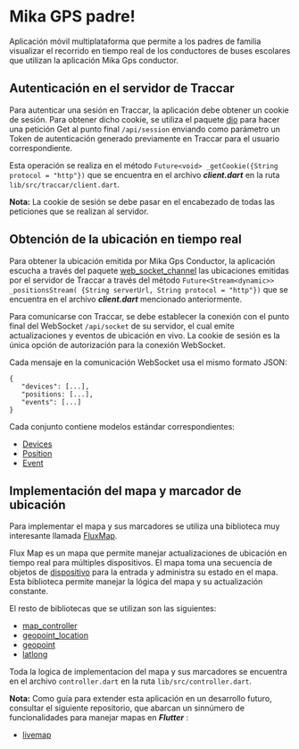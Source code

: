 ﻿# Mika GPS padre!
Aplicación móvil  multiplataforma que permite a los padres de familia visualizar el recorrido en tiempo real  de los conductores de buses escolares que utilizan la aplicación Mika Gps conductor.

## Autenticación en el servidor de Traccar
Para autenticar una sesión en Traccar, la aplicación debe obtener un cookie de sesión. Para obtener dicho cookie, se utiliza el paquete [dio](https://pub.dev/packages/dio) para hacer una petición Get al punto final `/api/session` enviando como parámetro un Token de autenticación generado previamente en Traccar para el usuario correspondiente. 

Esta operación se realiza en el método  `Future<void> _getCookie({String protocol = "http"})`  que se encuentra en el archivo ***client.dart***
en la ruta `lib/src/traccar/client.dart`. 

**Nota:** La cookie de sesión se debe pasar en el encabezado de todas las peticiones que se realizan al servidor.


 ## Obtención de la ubicación en tiempo real
Para obtener la ubicación emitida por Mika Gps Conductor, la aplicación escucha a través del paquete [web_socket_channel](https://pub.dev/packages/web_socket_channel) las ubicaciones emitidas por el servidor de Traccar a través del método `Future<Stream<dynamic>> _positionsStream(
{String serverUrl, String protocol = "http"})` que se encuentra en el archivo ***client.dart***  mencionado anteriormente.

Para comunicarse con Traccar, se debe establecer la conexión con el punto final del WebSocket `/api/socket` de su servidor, el cual emite actualizaciones y eventos de ubicación en vivo. La cookie de sesión es la única opción de autorización para la conexión WebSocket.

Cada mensaje en la comunicación WebSocket usa el mismo formato JSON:
 
    { 
       "devices": [...],
       "positions: [...], 
       "events": [...]  
    }
Cada conjunto contiene modelos estándar correspondientes:

-   [Devices](https://www.traccar.org/api-reference/#/definitions/Device)
-   [Position](https://www.traccar.org/api-reference/#/definitions/Position)
-   [Event](https://www.traccar.org/api-reference/#/definitions/Event)

## Implementación del mapa y marcador de ubicación
Para implementar el mapa y sus marcadores se utiliza una biblioteca muy interesante llamada [FluxMap](https://pub.dev/packages/fluxmap).

Flux Map es un mapa  que permite  manejar actualizaciones de ubicación en tiempo real para múltiples dispositivos. El mapa toma una secuencia de objetos de [dispositivo](https://github.com/synw/device) para la entrada y administra su estado en el mapa. Esta biblioteca permite manejar la lógica del mapa y su actualización constante. 

El resto de bibliotecas que se utilizan son las siguientes:

 - [map_controller](https://pub.dev/packages/map_controller)
 - [geopoint_location](geopoint_location)
 - [geopoint](https://pub.dev/packages/geopoint)
 - [latlong](https://pub.dev/packages/latlong)

Toda la logica de implementacion del mapa y sus marcadores se encuentra en el archivo `controller.dart` en la ruta `lib/src/controller.dart`.

**Nota:** Como guía para extender esta aplicación en un desarrollo futuro, consultar el siguiente repositorio, que abarcan un sinnúmero de funcionalidades para manejar mapas en ***Flutter*** :

 - [livemap](https://github.com/synw/livemap)

[aes:ecb:base64 out]: ac3+/fQIb6+3woGkVoXuYa+y/aoh/hMl0Qr3h+kc0fQ=
